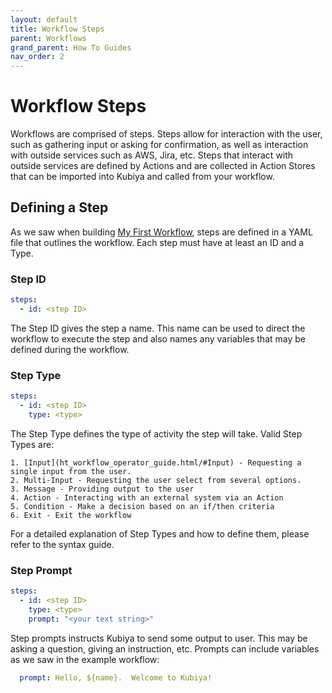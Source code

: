 ```yaml
---
layout: default
title: Workflow Steps
parent: Workflows
grand_parent: How To Guides
nav_order: 2
---
```

# Workflow Steps

Workflows are comprised of steps.  Steps allow for interaction with the user, such as gathering input or asking for confirmation, as well as interaction with outside services such as AWS, Jira, etc.  Steps that interact with outside services are defined by Actions and are collected in Action Stores that can be imported into Kubiya and called from your workflow.

## Defining a Step

As we saw when building [My First Workflow](ht_first_workflow.html), steps are defined in a YAML file that outlines the workflow.  Each step must have at least an ID and a Type.

### Step ID

```yaml
steps:
  - id: <step ID>
```

The Step ID gives the step a name.  This name can be used to direct the workflow to execute the step and also names any variables that may be defined during the workflow.

### Step Type

```yaml
steps:
  - id: <step ID>
    type: <type>
```

The Step Type defines the type of activity the step will take.  Valid Step Types are:
    
    1. [Input](ht_workflow_operator_guide.html/#Input) - Requesting a single input from the user.
    2. Multi-Input - Requesting the user select from several options.
    3. Message - Providing output to the user
    4. Action - Interacting with an external system via an Action
    5. Condition - Make a decision based on an if/then criteria
    6. Exit - Exit the workflow

For a detailed explanation of Step Types and how to define them, please refer to the syntax guide.

### Step Prompt

```yaml
steps:
  - id: <step ID>
    type: <type>
    prompt: "<your text string>"
```

Step prompts instructs Kubiya to send some output to user.  This may be asking a question, giving an instruction, etc.  Prompts can include variables as we saw in the example workflow:

```yaml
  prompt: Hello, ${name}.  Welcome to Kubiya!
```



